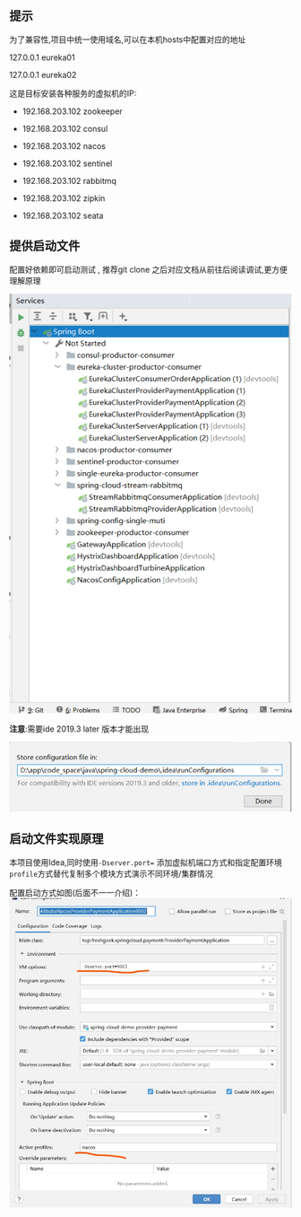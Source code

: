 

## 提示

为了兼容性,项目中统一使用域名,可以在本机hosts中配置对应的地址

127.0.0.1 eureka01

127.0.0.1 eureka02


这是目标安装各种服务的虚拟机的IP:

- 192.168.203.102 zookeeper

- 192.168.203.102 consul

- 192.168.203.102 nacos

- 192.168.203.102 sentinel

- 192.168.203.102 rabbitmq

- 192.168.203.102 zipkin

- 192.168.203.102 seata


## 提供启动文件

配置好依赖即可启动测试 , 推荐git clone 之后对应文档从前往后阅读调试,更方便理解原理

![](img/configuration-save-muti-services.png)

**注意**:需要ide 2019.3 later 版本才能出现

![](img/configuration-save-local.png)


## 启动文件实现原理

本项目使用Idea,同时使用`-Dserver.port=` 添加虚拟机端口方式和指定配置环境`profile`方式替代复制多个模块方式演示不同环境/集群情况

配置启动方式如图(后面不一一介绍)：
![配置启动方式](img/configure.jpg)





